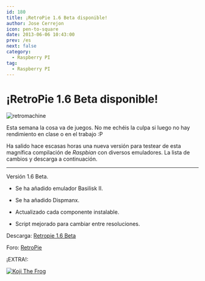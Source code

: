 ```yaml
---
id: 180
title: ¡RetroPie 1.6 Beta disponible!
author: Jose Cerrejon
icon: pen-to-square
date: 2013-06-06 10:43:00
prev: /es
next: false
category:
  - Raspberry PI
tag:
  - Raspberry PI
---
```


# ¡RetroPie 1.6 Beta disponible!

![retromachine](/images/retromachine.jpg)

Esta semana la cosa va de juegos. No me echéis la culpa si luego no hay rendimiento en clase o en el trabajo :P

Ha salido hace escasas horas una nueva versión para testear de esta magnífica compilación de *Raspbian* con diversos emuladores. La lista de cambios y descarga a continuación.

- - -
Versión 1.6 Beta.

* Se ha añadido emulador Basilisk II.

* Se ha añadido Dispmanx.

* Actualizado cada componente instalable.

* Script mejorado para cambiar entre resoluciones.


Descarga: [Retropie 1.6 Beta](http://blog.petrockblock.com/download/retropie-project-sd-card-image-v1-6-beta/)

Foro: [RetroPie](http://blog.petrockblock.com/forums/forum/retropie-project-forum/emulators/)

¡EXTRA!:

<a href="/res/Koji_the_Frog.SIT">![Koji The Frog](/images/koji.jpg "¡Descarga y juega Koji The Frog!")</a>